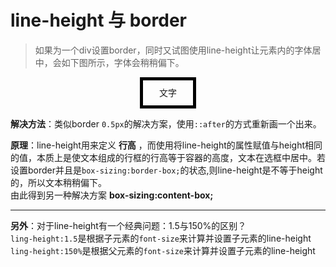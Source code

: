 # line-height 与 border

> 如果为一个div设置border，同时又试图使用line-height让元素内的字体居中，会如下图所示，字体会稍稍偏下。
  
<div >
  <div style="border:5px solid #000; line-height:40px;height:40px;width:80px;text-align:center; margin:0 auto;">文字</div>
</div>  
  
    

**解决方法**：类似border `0.5px`的解决方案，使用`::after`的方式重新画一个出来。

**原理**：line-height用来定义 __行高__ ，而使用将line-height的属性赋值与height相同的值，本质上是使文本组成的行框的行高等于容器的高度，文本在选框中居中。若设置border并且是`box-sizing:border-box;`的状态,则line-height是不等于height的，所以文本稍稍偏下。  
由此得到另一种解决方案 **box-sizing:content-box;**

---
__另外__：对于line-height有一个经典问题：1.5与150%的区别？  
`ling-height:1.5`是根据子元素的`font-size`来计算并设置子元素的line-height  
`ling-height:150%`是根据父元素的`font-size`来计算并设置子元素的line-height